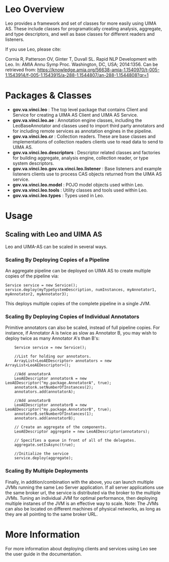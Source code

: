 # Leo Overview

Leo provides a framework and set of classes for more easily using UIMA AS. These include classes for programatically
creating analysis, aggregate, and type descriptors, and well as base classes for different readers and listeners.

If you use Leo, please cite:

Cornia R, Patterson OV, Ginter T, Duvall SL. Rapid NLP Development with Leo. In: AMIA Annu Symp Proc. Washington, DC, USA; 2014:1356.
Can be retrieved from: 
https://knowledge.amia.org/56638-amia-1.1540970/t-005-1.1543914/f-005-1.1543915/a-288-1.1544807/an-288-1.1544808?qr=1


# Packages & Classes

* **gov.va.vinci.leo** :
    The top level package that contains Client and Service for creating a UIMA AS Client and UIMA AS Service.
* **gov.va.vinci.leo.ae** :
    Annotation engine classes, including the LeoBaseAnnotator and classes used to import third party annotators and for 
    including remote services as annotation engines in the pipeline.
* **gov.va.vinci.leo.cr** :
    Collection readers. These are base classes and implementations of collection readers clients use to read data
    to send to UIMA AS.
* **gov.va.vinci.leo.descriptors** :
    Descriptor related classes and factories for building aggregate, analysis engine, collection reader, or type system
    descriptors.
* **gov.va.vinci.leo.gov.va.vinci.leo.listener** :
    Base listeners and example listeners clients use to process CAS objects returned from the UIMA AS service.
* **gov.va.vinci.leo.model** :
    POJO model objects used within Leo.
* **gov.va.vinci.leo.tools** :
    Utility classes and tools used within Leo.
* **gov.va.vinci.leo.types** :
    Types used in Leo.

# Usage

## Scaling with Leo and UIMA AS

Leo and UIMA-AS can be scaled in several ways.

### Scaling By Deploying Copies of a Pipeline

An aggregate pipeline can be deployed on UIMA AS to create multiple copies of the pipeline via:

	Service service = new Service();
	service.deploy(myTypeSystemDescription, numInstances, myAnnotator1, myAnnotator2, myAnnotator3);

This deploys multiple copies of the complete pipeline in a single JVM.

### Scaling By Deploying Copies of Individual Annotators

Primitive annotators can also be scaled, instead of full pipeline copies. For instance, if Annotator A is twice as slow as Annotator B, you may wish to deploy twice as many Annotator A's than B's:

        Service service = new Service();
        
        //List for holding our annotators. 
        ArrayList<LeoAEDescriptor> annotators = new ArrayList<LeoAEDescriptor>();
        
        //Add annotatorA 
        LeoAEDescriptor annotatorA = new LeoAEDescriptor("my.package.AnnotatorA", true);
        annotatorA.setNumberOfInstances(2);
        annotators.add(annotatorA);

        //Add annotatorB
        LeoAEDescriptor annotatorB = new LeoAEDescriptor("my.package.AnnotatorB", true);
        annotatorB.setNumberOfInstances(1);
        annotators.add(annotatorB);

        // Create an aggregate of the components. 
        LeoAEDescriptor aggregate = new LeoAEDescriptor(annotators);

        // Specifies a queue in front of all of the delegates. 
        aggregate.setIsAsync(true);
        
        //Initialize the service
        service.deploy(aggregate);

### Scaling By Multiple Deployments

Finally, in addition/combination with the above, you can launch multiple JVMs running the same Leo Server application. If all server applications use the same broker url, the service is distributed via the broker to the multiple JVMs. Tuning an individual JVM for optimal performance, then deploying multiple instanes of the JVM is an effective way to scale. Note: The JVMs can also be located on different machines of physical networks, as long as they are all pointing to the same broker URL.

# More Information

For more information about deploying clients and services using Leo see the user guide in the documentation.
